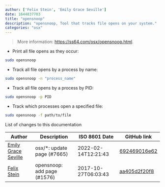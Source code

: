 ```yaml
---
author: ['Felix Stein', 'Emily Grace Seville']
date: 1644837703
title: "opensnoop"
description: "opensnoop, Tool that tracks file opens on your system."
categories: "osx"
---
```

> More information: <https://ss64.com/osx/opensnoop.html>.

- Print all file opens as they occur:

```bash
sudo opensnoop
```

- Track all file opens by a process by name:

```bash
sudo opensnoop -n "process_name"
```

- Track all file opens by a process by PID:

```bash
sudo opensnoop -p PID
```

- Track which processes open a specified file:

```bash
sudo opensnoop -f path/to/file
```
List of changes to this documentation


Author | Description | ISO 8601 Date | GitHub link
------|-----|-----|-----
[Emily Grace Seville](mailto:emilyseville7cf@gmail.com) | osx/*: update page (#7665) | 2022-02-14T12:21:43 | [692469016e62](https://github.com/tldr-pages/tldr/commit/692469016e62d4410ec92a8f29272e447046a0d2)
[Felix Stein](mailto:flxn@users.noreply.github.com) | opensnoop: add page (#1576) | 2017-10-27T06:03:43 | [aa405d2f20f8](https://github.com/tldr-pages/tldr/commit/aa405d2f20f8f0fd67767200c414d934e2c41790)

